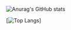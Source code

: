 ![Anurag's GitHub stats](https://github-readme-stats.vercel.app/api?username=Kartik-Vyas&show_icons=true&theme=onedark)


[![Top Langs](https://github-readme-stats.vercel.app/api/top-langs/?username=Kartik-Vyas)]

